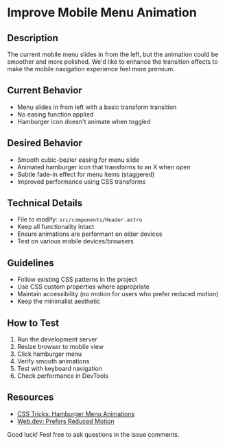 # Improve Mobile Menu Animation

## Description
The current mobile menu slides in from the left, but the animation could be smoother and more polished. We'd like to enhance the transition effects to make the mobile navigation experience feel more premium.

## Current Behavior
- Menu slides in from left with a basic transform transition
- No easing function applied
- Hamburger icon doesn't animate when toggled

## Desired Behavior
- Smooth cubic-bezier easing for menu slide
- Animated hamburger icon that transforms to an X when open
- Subtle fade-in effect for menu items (staggered)
- Improved performance using CSS transforms

## Technical Details
- File to modify: `src/components/Header.astro`
- Keep all functionality intact
- Ensure animations are performant on older devices
- Test on various mobile devices/browsers

## Guidelines
- Follow existing CSS patterns in the project
- Use CSS custom properties where appropriate
- Maintain accessibility (no motion for users who prefer reduced motion)
- Keep the minimalist aesthetic

## How to Test
1. Run the development server
2. Resize browser to mobile view
3. Click hamburger menu
4. Verify smooth animations
5. Test with keyboard navigation
6. Check performance in DevTools

## Resources
- [CSS Tricks: Hamburger Menu Animations](https://css-tricks.com/hamburger-menu-animations/)
- [Web.dev: Prefers Reduced Motion](https://web.dev/prefers-reduced-motion/)

Good luck! Feel free to ask questions in the issue comments.